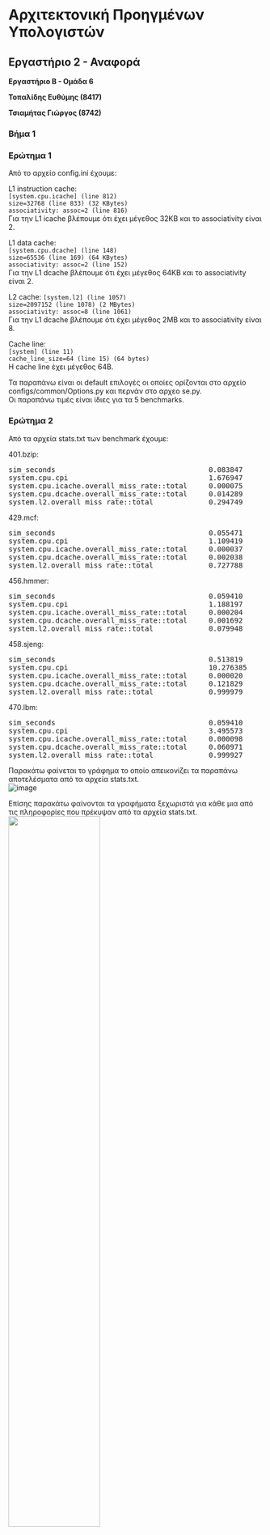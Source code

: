 # Αρχιτεκτονική Προηγμένων Υπολογιστών
## Εργαστήριο 2 - Αναφορά

**Εργαστήριο Β - Ομάδα 6**

**Τοπαλίδης Ευθύμης  (8417)**

**Τσιαμήτας Γιώργος  (8742)**

### Βήμα 1
### Ερώτημα 1
Από το αρχείο config.ini έχουμε:

L1 instruction cache:  
```[system.cpu.icache] (line 812)```  
```size=32768 (line 833) (32 KBytes)```  
```associativity: assoc=2 (line 816)```  
Για την L1 icache βλέπουμε ότι έχει μέγεθος 32KB και το associativity είναι 2.

L1 data cache:  
```[system.cpu.dcache] (line 148)```  
```size=65536 (line 169) (64 KBytes)```  
```associativity: assoc=2 (line 152)```  
Για την L1 dcache βλέπουμε ότι έχει μέγεθος 64KB και το associativity είναι 2.

L2 cache:
```[system.l2] (line 1057)```  
```size=2097152 (line 1078) (2 MBytes)```  
```associativity: assoc=8 (line 1061)```  
Για την L1 dcache βλέπουμε ότι έχει μέγεθος 2MB και το associativity είναι 8.

Cache line:  
```[system] (line 11)```  
```cache_line_size=64 (line 15) (64 bytes)```  
Η cache line έχει μέγεθος 64B.

Τα παραπάνω είναι οι default επιλογές οι οποίες ορίζονται στο αρχείο configs/common/Options.py και περνάν στο αρχεο se.py.  
Οι παραπάνω τιμές είναι ίδιες για τα 5 benchmarks.

### Ερώτημα 2
Από τα αρχεία stats.txt των benchmark έχουμε:

401.bzip:  
<pre>
sim_seconds                                    0.083847           # Number of seconds simulated (line 12)
system.cpu.cpi                                 1.676947           # CPI: cycles per instruction (line 16)
system.cpu.icache.overall_miss_rate::total     0.000075           # miss rate for overall accesses (line 347)
system.cpu.dcache.overall_miss_rate::total     0.014289           # miss rate for overall accesses (line 124)
system.l2.overall_miss_rate::total             0.294749           # miss rate for overall accesses (line 510)
</pre>

429.mcf:  
<pre>
sim_seconds                                    0.055471           # Number of seconds simulated (line 12)
system.cpu.cpi                                 1.109419           # CPI: cycles per instruction (line 16)
system.cpu.icache.overall_miss_rate::total     0.000037           # miss rate for overall accesses (line 332)
system.cpu.dcache.overall_miss_rate::total     0.002038           # miss rate for overall accesses (line 124)
system.l2.overall_miss_rate::total             0.727788           # miss rate for overall accesses (line 495)
</pre>

456.hmmer:  
<pre>
sim_seconds                                    0.059410           # Number of seconds simulated (line 12)
system.cpu.cpi                                 1.188197           # CPI: cycles per instruction (line 16)
system.cpu.icache.overall_miss_rate::total     0.000204           # miss rate for overall accesses (line 348)
system.cpu.dcache.overall_miss_rate::total     0.001692           # miss rate for overall accesses (line 124)
system.l2.overall_miss_rate::total             0.079948           # miss rate for overall accesses (line 512)
</pre>

458.sjeng:  
<pre>
sim_seconds                                    0.513819           # Number of seconds simulated (line 12)
system.cpu.cpi                                 10.276385          # CPI: cycles per instruction (line 16)
system.cpu.icache.overall_miss_rate::total     0.000020           # miss rate for overall accesses (line 345)
system.cpu.dcache.overall_miss_rate::total     0.121829           # miss rate for overall accesses (line 124)
system.l2.overall_miss_rate::total             0.999979           # miss rate for overall accesses (line 507)
</pre>

470.lbm:  
<pre>
sim_seconds                                    0.059410           # Number of seconds simulated (line 12)
system.cpu.cpi                                 3.495573           # CPI: cycles per instruction (line 16)
system.cpu.icache.overall_miss_rate::total     0.000098           # miss rate for overall accesses (line 347)
system.cpu.dcache.overall_miss_rate::total     0.060971           # miss rate for overall accesses (line 124)
system.l2.overall_miss_rate::total             0.999927           # miss rate for overall accesses (line 509)
</pre>

Παρακάτω φαίνεται το γράφημα το οποίο απεικονίζει τα παραπάνω αποτελέσματα από τα αρχεία stats.txt.  
![image](https://github.com/gtsiamit/Computer-Architecture/blob/main/Lab_2/charts/images/vima_1.png)

Επίσης παρακάτω φαίνονται τα γραφήματα ξεχωριστά για κάθε μια από τις πληροφορίες που πρέκυψαν από τα αρχεία stats.txt.  
<img src="https://github.com/gtsiamit/Computer-Architecture/blob/main/Lab_2/charts/images/vima_1_sim_sec.png" width="60%" height="60%">
<img src="https://github.com/gtsiamit/Computer-Architecture/blob/main/Lab_2/charts/images/vima_1_cpi.png" width="60%" height="60%">
<img src="https://github.com/gtsiamit/Computer-Architecture/blob/main/Lab_2/charts/images/vima_1_l1i_miss_rate.png" width="60%" height="60%">
<img src="https://github.com/gtsiamit/Computer-Architecture/blob/main/Lab_2/charts/images/vima_1_l1d_miss_rate.png" width="60%" height="60%">
<img src="https://github.com/gtsiamit/Computer-Architecture/blob/main/Lab_2/charts/images/vima_1_l2_miss_rate.png" width="60%" height="60%">

Παρατηρούμε ότι τα benchmarks 458.sjeng και 470.lbm έχουν μεγαλύτερα simulation seconds και cpi σχετικά με τα άλλα benchmarks. Επίσης παρατηρούμε ότι για αυτά τα 2 benchmarks έχουμε μεγαλύτερα L2 miss rates σε σχέση με τα άλλα. Κάθε φορά που υπάρχει miss στις L1 και L2 υπάρχει και miss penalty. Η L2 cache είναι πιο αργή από την L1 cache. Άρα αφού το miss rate της L2 cache σε αυτές τις περιπτώσεις είναι μεγαλύτερο είναι αναμενόμενο να είναι μεγαλύτεροι οι χρόνοι εκτέλεσης και τα cpi.

### Ερώτημα 3

Από το αρχείο Options.py στο οποο ορίζονται κάποιες παράμετροι οι οποίοι περνάνε στο αρχείο se.py βλέπουμε ότι το default cpu clock είναι 2GHz οπότε τρέχουμε τα benchmarks με clock 1GHz και με το flag --cpu-clock=1GHz.

Από τα αρχεία stats.txt και για όλα τα benchmarks στις αντίστοιχες γραμμές κώδικα έχουμε:  
cpu clock 1GHz:  
<pre>
system.clk_domain.clock	                1000       # Clock period in ticks  
system.cpu_clk_domain.clock		1000       # Clock period in ticks
</pre>

cpu clock 2GHz:
<pre>
system.clk_domain.clock              1000       # Clock period in ticks  
system.cpu_clk_domain.clock          500        # Clock period in ticks
</pre>

Αυτό που αλλάζει είναι το system.cpu_clk_domain.clock. Ενώ το system.clk_domain.clock παραμένει ίδιο. Αυτό το οποίο χρονίζεται στα 1GHz (system.clk_domain.clock) είναι το clock που έχει σχέση με τα components του συστήματος (η συχνότητα στην οποία λειτουργουν τα components του συστήματος). Αυτό το οποίο χρονίζεται στα 2GHz είναι το cpu (η συχνότητα λειτουργίας των block του cpu). Σε αυτό το συμπέρασμα βοήθησαν και οι πληροφορίες από τα αρχεία se.py, configs/common/Options.py, config.ini.

Από τα αρχεα config.json έχουμε:

Για το benchmark 401.bzip:  
cpu clock 1GHz:  
<pre>
"clk_domain": {
            "type": "SrcClockDomain",
            "cxx_class": "SrcClockDomain",
            "name": "clk_domain",
            "path": "system.clk_domain",
            "clock": [
                1000
            ],
(line 81 - line 88)
</pre>

<pre>
"cpu_clk_domain": {
            "type": "SrcClockDomain",
            "cxx_class": "SrcClockDomain",
            "name": "cpu_clk_domain",
            "path": "system.cpu_clk_domain",
            "clock": [
                1000
            ],
(line 1424 - line 1431)
</pre>

cpu clock 2GHz:  
<pre>
"clk_domain": {
            "type": "SrcClockDomain",
            "cxx_class": "SrcClockDomain",
            "name": "clk_domain",
            "path": "system.clk_domain",
            "clock": [
                1000
            ],
(line 81 - line 88)
</pre>

<pre>
cpu_clk_domain": {
            "type": "SrcClockDomain",
            "cxx_class": "SrcClockDomain",
            "name": "cpu_clk_domain",
            "path": "system.cpu_clk_domain",
            "clock": [
                500
            ],
(line 1424 - line 1431)
</pre>

Οι ίδιες πληροφορίες υπάρχουν και για τα άλλα benchmarks στις αντίστοιχες γραμμές κώδικα.  
Από τα παραπάνω επαληθεύονται και από το αρχείο config.json ότι στα 1GHz χρονίζεται το σύστημα (componenets συστήματος) και στα 2GHz χρονίζεται το cpu.  
Αν προσθέσουμε άλλον ένα επεξεργαστή η συχνότητα του θα είναι ίδια δηλαδή 1GHz ή 2GHz αναλόγως την τιμή που έχει το flag --cpu-clock.

Από τα αρχεα stats.txt για cpu clock 1GHz έχουμε:  
401.bzip:  
<pre>
sim_seconds                  0.160703            # Number of seconds simulated (line 12)  
system.cpu.cpi               1.607035            # CPI: cycles per instruction (line 16)
</pre>

429.mcf:  
<pre>
sim_seconds                  0.109233            # Number of seconds simulated (line 12)  
system.cpu.cpi               1.092334            # CPI: cycles per instruction (line 16)
</pre>

456.hmmer:  
<pre>
sim_seconds                  0.118547            # Number of seconds simulated (line 12)  
system.cpu.cpi               1.185466            # CPI: cycles per instruction (line 16)
</pre>

458.sjeng:  
<pre>
sim_seconds                  0.705453            # Number of seconds simulated (line 12)  
system.cpu.cpi               7.054533            # CPI: cycles per instruction (line 16)
</pre>

470.lbm:  
<pre>
sim_seconds                  0.262248            # Number of seconds simulated (line 12)  
system.cpu.cpi               2.622476            # CPI: cycles per instruction (line 16)
</pre>


401.bzip: Μείωση χρόνου στο: 0.083847/0.160703 = 52.17%  
429.mcf: Μείωση χρόνου στο: 0.055471/0.109233 = 50.78%  
456.hmmer: Μείωση χρόνου στο: 0.059410/0.118547 = 50.11%  
458.sjeng: Μείωση χρόνου στο: 0.513819/0.705453 = 72.83%  
470.lbm: Μείωση χρόνου στο: 0.059410/0.262248 = 22.65%

Παραπάνω βλέπουμε τον χρόνο με clock στα 2GHz σαν ποσοστό του χρόνου με clock στα 1GHz. Παρατηρούμε ότι σε 3 από τα benchmarks το ποσοστό είναι αρκετά κοντά στο 50% ενώ στα άλλα 2 benchmarks δε είναι. Άρα δεν υπάρχει τέλειο scaling. Συνεπώς διπλάσιο clock δεν σημαίνει απαραίτητα μισός χρόνος. Γενικά δεν υπάρχει πάντα τέλειο scaling του cpu frequency με τον χρόνο εκτέλεσης γιατί ο χρόνος εκτέλεσης εξαρτάται και από παράγοντες όπως το width του CPU data bus, η καθυστέρησηη της μνήμης και η αρχιτεκτονική της cache. Επίσης παίζει ρόλο και το cpi. Ενώ εάν ο επεξεργαστής χρησιμοποιεί παραλληλία τότε είναι πιο γρήγορος και δεν ισχύει η αναλογία clock με time.

### Βήμα 2
### Ερώτημα 1
 -  First simulation: iL1_size = 64kB, 	dL1_size = 128kB, 	iL1_assoc = 4,  	dl1_assoc = 4, L2_size = 1MB, 	L2_assoc = 8,	cache_line = 64

| __Benchmarks__| __sim_sec__	| __CPI__ | __L1i_miss_rate__	| __L1d_miss_rate__	| __L2_miss_rate__ |
| -- | -- | -- | -- | -- | -- |
| __specbzip__ | 0.083544 | 1.670873 | 0.000066 | 0.010816 | 0.453121 | 
| __spechmmer__ | 0.059241	| 1.184816	| 0.000082	| 0.000641	| 0.228635 |
| __speclibm__ | 0.175258	| 3.505150	| 0.000085	| 0.060971	| 0.999983	|
| __specmcf__ | 0.057334	| 1.146681	| 0.000018	| 0.001921	| 0.857713	|
| __specsjeng__ | 	0.513873 | 10.277457	 |  0.000019  | 0.121831	| 0.999987	| 



-  Second simulation: iL1_size = 64kB, 	dL1_size = 128kB, 	iL1_assoc = 4,  	dl1_assoc = 4, L2_size = 256kB, 	L2_assoc = 8,	cache_line = 64

| __Benchmarks__| __sim_sec__	| __CPI__ | __L1i_miss_rate__	| __L1d_miss_rate__	| __L2_miss_rate__ |
| -- | -- | -- | -- | -- | -- |
| __specbzip__ | 0.160355 | 1.603553 | 0.000075 | 0.014120 | 0.295298 | 
| __spechmmer__ | 0.059410	|1.188197	|  0.000204	| 0.001692	| 0.079948 |
| __speclibm__ | 0.262253	| 2.622534	| 0.000096	| 0.060971	| 0.999940	|
| __specmcf__ | 0.122608	| 1.226077	| 0.019046	| 0.002110	| 0.067655	|
| __specsjeng__ | 	0.705450 | 7.054504	 |  0.000020   | 0.121831	| 0.999979	| 



-  Third simulation: iL1_size = 32kB, 	dL1_size = 128kB, 	iL1_assoc = 4,  	dl1_assoc = 8, L2_size = 512kB, 	L2_assoc = 8,	cache_line = 64

| __Benchmarks__| __sim_sec__	| __CPI__ | __L1i_miss_rate__	| __L1d_miss_rate__	| __L2_miss_rate__ |
| -- | -- | -- | -- | -- | -- |
| __specbzip__ |0.085883 | 1.717666  | 0.000066 | 0.010339 | 0.580442 | 
| __spechmmer__ | 0.059228	|1.184560	|  0.000103 | 0.000587	| 0.250043 |
| __speclibm__ | 0.175312	|  3.506240	| 0.000089	| 0.060971	| 0.999968	|
| __specmcf__ |0.057453	| 1.149067	| 0.000019	| 0.001913	| 0.922880	|
| __specsjeng__ | 	0.513984 | 10.279674	 |   0.000019  | 0.121831	| 0.999984	| 



-  Fourth simulation: iL1_size = 16kB, 	dL1_size = 64kB, 	iL1_assoc = 4,  	dl1_assoc = 4, L2_size = 2MB, 	L2_assoc = 16,	cache_line = 64

| __Benchmarks__| __sim_sec__	| __CPI__ | __L1i_miss_rate__	| __L1d_miss_rate__	| __L2_miss_rate__ |
| -- | -- | -- | -- | -- | -- |
| __specbzip__ | 0.174773 | 1.665311  | 0.000073 | 0.013410 | 0.317269 | 
| __spechmmer__ | 0.059361	| 1.187228	|  0.000253 | 0.001617	| 0.082404 |
| __speclibm__ | 0.262253	|  3.495469	|  0.000106	| 0.060971	| 0.999897	|
| __specmcf__ | 0.068365	| 1.367291	| 0.042981	| 0.002012	| 0.032159	|
| __specsjeng__ | 0.513883 | 10.277651	 |   0.000021  | 0.121831	| 0.999973	| 




- Fifth full optimized simulation: iL1_size = 32kB, 	dL1_size = 128kB, 	iL1_assoc = 4,  	dl1_assoc = 8, L2_size = 4MB, 	L2_assoc = 16,	cache_line = 128

| __Benchmarks__| __sim_sec__	| __CPI__ | __L1i_miss_rate__	| __L1d_miss_rate__	| __L2_miss_rate__ |
| -- | -- | -- | -- | -- | -- |
| __specbzip__ | 0.079793 | 1.595852  | 0.000055 | 0.013410 | 0.317269 | 
| __spechmmer__ | 0.059051	| 1.181024	|  0.000095  | 0.000322	| 0.232953|
| __speclibm__ | 0.128851	|  2.577017	|  0.000092	| 0.030487	| 0.999899	|
| __specmcf__ | 0.056909	| 1.138182	| 0.007211	|  0.001109	| 0.089211	|
| __specsjeng__ | 0.340134 | 6.802677	 |  0.000013 |  0.060918	| 0.999970	| 

Παρακάτω φαίνεται το διάγραμμα για τις συνδυαστικές προσομοιώσεις:  
<img src="https://github.com/gtsiamit/Computer-Architecture/blob/main/Lab_2/charts/images/vima_2_erotima_1.png" width="85%" height="85%">


Πριν προχωρήσουμε στα optimizations που χρειάζεται να κάνουμε, ώστε να μειώσουμε το συνολικό CPI και miss rate των L1, L2 caches πρώτα θα αναφερθούμε 
στη θεωρία που εσωκλείει η τεχνολογία των μνημών.  
Κυρίως, στις optimized προσομοιώσεις που εκτελέσαμε εστιάσαμε στη μείωση του miss_rate ώστε να πετύχουμε τη συνολική μείωση του average access time. 
Όπως γνωρίζουμε οι caches είναι μνήμες μικρές και γρήγορες(SRAM με μικρό access time), που χρειάζεται να διατηρουν δεδομένα και εντολές που χρειάζεται εκεινη τη στιγμή ο επεξεργαστης. Στο πρώτο επίπεδο έχουμε ξεχωριστές caches για δεδομένα και εντολές όπως κι ένα δεύτερο επίπεδο μεγαλύτερης χωρητικότητας που και τα 2 επίπεδα περιέχουν αντίγραφα της κυρίως μνήμης. Tα δεδομένα ειναι οργανωμένα σε blocks, όπου το καθενα αποτελείται από πολλές λέξεις. Οι διευθύνσεις στις οποίες αναφέρεται η CPU μεταφράζονται σε tag + index όπου δείχνει σε ενα συγεκριμένο block και στo line offset το οποίο δείχνει μέσα στο block όπου βρίσκονται τα δεδομένα. Aυτό που θέλουμε να εκμεταλευτούμε είναι το locality το οποίο χωρίζεται σε χωρικό και χρονικό. Στο χρονικό locality υποθέτουμε ότι δεδομένα που χρησιμοποιήθηκαν τώρα πιθανόν να χρησιμοποιηθούν σύντομα στο μέλλον. Στο χωρικό locality υποθέτουμε πως δεδομένα που βρίσκονται σε κοντινές διευθύνσεις είναι πιθανό να χρησιμοποιηθούν άμεσα από τον επεξεργαστή. Και στις 2 περιπτώσεις το σύστημά μας φροντίζει να φορτώσει τέτοια δεδομένα από την κυρίως μνήμη στις caches. Eπίσης οι caches χωρίζονται σε: Direct-Mapped, Set-Associative and Full-Set-Associative. Στις direct mapped κάθε block της κυρίως μνήμης αντιστοιχεί σε ένα ακριβώς block της cache, ενώ στις Full-Set-Associative κάθε block της κυρίως μνήμης αντιστοιχεί σε οποιοδήποτε block της cache. Μια ενδιάμεση κατάσταση είναι οι Set-Associative cache όπου ένα block της κυρίως μνήμης αντιστοιχεί σε ένα ή περισσότερα block της cache.
	
Υπάρχουν 3 ειδών misses κατά την εκτέλεση ενός προγράμματος. Αυτά ειναι:

-  Compulsory miss: Κατά το πρώτο access σε ένα block, το block αυτό λείπει από την cache μνήμη και πρέπει να έρθει από χαμηλότερο επίπεδο.
-  Capacity miss: Όταν η cache δεν μπορεί να περιέχει όλα τα blocks που χρειάζονται κατά την εκτέλεση ενός προγράμματος.
-  Conflict miss: Όταν 2 addresses κάνουν mapping στο ίδιο block.

Στη συνέχεια εξετάζουμε αν το κάθε optimization που εφαρμόζουμε οδηγεί σε βελτιστοποιήσεις και ποιοι περιορισμοί υπάρχουν.
	
Οptimization 1: Αύξηση του block_size. Με το συγκεκριμένο optimization πετυχαίνουμε να ενισχύσουμε την χωρική τοπικότητα στις caches μας κι έτσι αυξάνεται κατά πολύ το hit rate. Επίσης μειώνονται τα compulsory misses. Ταυτόχρονα αυξάνεται το miss penalty καθώς σε περιπτωση που δεν βρίσκει το block που ψάχνει πρέπει να το ανακτήσει από την μνήμη κι αυτή η μεταφορά ενός μεγαλύτερου block δεδομένων κοστίζει σε χρόνο. Τέλος αυξάνονται τα conflict misses, διότι αν για παράδειγμα έχουμε μία cache με 32 block των 4 byte το καθένα κι αυξήσουμε το block σε 8 byte τότε θα έχουμε 16 block στην cache. Έτσι oι διευθύνσεις από την κυρίως μνήμη θα γίνοτναι mapped σε λιγότερα block πράγμα που ενισχύει την πιθανότητα για conflict miss.

Optimization 2: Αύξηση του μεγέθους της μνήμης. Τα πλεονεκτήματα που μας προσφέρει είναι: Μείωση των capacity misses, είναι εφικτό να τρέξουμε προγράμματα με μεγαλύτερο memory footprint. Στα μειονεκτήματα περιλαμβάνεται: Μεγαλύτερα hit times, διότι έχουμε περισσότερα memory blocks στη μνήμη και έτσι το indexing χρειάζεται περισσότερο χρόνο για να γίνει. Επίσης αυξάνεται το κόστος και το power consumption.

Οptimization 3: Υψηλότερο associativity μειώνει το miss rate. Οι full-associative cache έχουν πολύ χαμηλό miss rate αλλά πολύ υψηλό hit time. Αντίθετα είναι τα απότελέσματα στις direct-mapped caches. Οπότε για καλύτερα αποτελέσματα κινούμαστε κάπου ενδιάμεσα υλοποιώντας N-way associative caches. Η αύξηση του hit time καθώς αυξάνεται το associativity οφείλεται στο γεγονός πως κατά το access σε ένα block θα γίνονται περισσότερες συγκρίσεις με επιπρόσθετα tags μέχρι να βρεθεί το επιθυμητό. Tα πλεονεκτήματα είναι πως μειώνονται τα conflict misses όπως και το miss rate. Στα μειονεκτήματα ανήκουν το αυξημένο hit time, η πιο πολύπλοκη υλοποίηση από τις direct-mapped και ποιο χρονοβόρο στα tags comparisson σε ένα set από block.


Eπομένως καταλήγουμε στο συμπέρασμα πως πρέπει να γίνει ένας συμβιβασμός μεταξύ των optimizations για να μειώσουμε εν τέλη το συνολικό Average Acces Time. Με βάση την παραπάνω γνώση καθώς και με βάση τις συνδυαστικές προσομοιώσεις που τρέξαμε καταλήγουμε στο συμπέρασμα πως η ενδεδειγμένη επιλογή των παραμέτρων για εμάς είναι:

 - L1i_size = 32kB
 - L1d_size = 128kB Είδαμε κατά την εκτέλεση των benchmark πως η data cache γίνεται πιο πολλές φορές acceses από την instruction cache γι αυτό και της δώσαμε περισσότερο μέγεθος ώστε ταυτόχρονα να διατηρεί πολλά δεδομένα. Επίσης διατηρούμε μικρά τα μεγέθη τους ωστε να έχουμε μικρούς χρόνους hit time.
 - L1i_assoc = 4 Γενικώς η instruction cache ειχε μικρό miss rate οπότε δεν υπήρχε κάποιος λόγος για αύξηση του μεγέθους της και του associativity 
 - L1d_assoc = 8
 - L2_size = 4MB
 - L2_assoc = 16 H L2 cache καθώς βλέπαμε τα υψηλά ποσοστά σε misses προχωρήσαμε τόσο στην αύξηση του associativity όσο και την αύξηση του μεγέθους της.
 - cache_line_size = 128 Eπειδή χρησιμοπιούμε DDR3_1600_8X8 dual-channel μνήμη είδαμε πως είναι χρήσιμο να αυξήσουμε το cache line size από 64(default τιμή) σε 128, ώστε σε ένα κύκλο ρολογιού να λαμβάνουμε 128 byte κι όχι σε 2 κύκλους αν μέναμε στην default τιμή -> Aύξηση του bandwidth της μνήμης


### Ερώτημα 2
Γενικά για την απόδοση της μνήμης cache ισχύει ο τύπος:  
```Average memory-access time = Hit time + (Miss rate * Miss penalty)```  
Όσο μειώνεται αυτός ο αριθμός βελτιώνεται και η τιμή του cpi. Άρα η μείωση του cpi επιτυγχάνεται με μείωση του miss rate, του miss penalty  του hit time.

Παρακάτω φαίνονται τα διαγράμματα του cpi σε σχέση με το L1 instruction size και το L1 instruction associativity αντίστοιχα:  
<img src="https://github.com/gtsiamit/Computer-Architecture/blob/main/Lab_2/charts/images/L1i_size.png" width="49%" height="49%"> <img src="https://github.com/gtsiamit/Computer-Architecture/blob/main/Lab_2/charts/images/L1i_associativity.png" width="49%" height="49%">

Παρακάτω φαίνονται τα διαγράμματα του cpi σε σχέση με το L1 data size και το L1 data associativity αντίστοιχα:  
<img src="https://github.com/gtsiamit/Computer-Architecture/blob/main/Lab_2/charts/images/L1d_size.png" width="49%" height="49%"> <img src="https://github.com/gtsiamit/Computer-Architecture/blob/main/Lab_2/charts/images/L1d_associativity.png" width="49%" height="49%">

Παρακάτω φαίνονται τα διαγράμματα του cpi σε σχέση με το L2 size και το L2 associativity αντίστοιχα:  
<img src="https://github.com/gtsiamit/Computer-Architecture/blob/main/Lab_2/charts/images/L2_size.png" width="49%" height="49%"> <img src="https://github.com/gtsiamit/Computer-Architecture/blob/main/Lab_2/charts/images/L2_associativity.png" width="49%" height="49%">

Τρέξαμε τα benchmarks για τις τιμές που φαίνονται στα διαγράμματα. Πιο συγκεκριμένα γίνεται αλλαγή των παραγόντων L1 icache size, L1 dcache size, L1 icache associativity, L1 dcache associativity, L2 cache size και L2 cache associativity. Παρατηρούμε ότι οι αλλαγές των τιμών του κάθε παράγοντα έχουν αρκετά μικρή επίδραση στην απόδοση των brnchmark και σε κάποιες περιπτώσεις δεν επηρεάζουν καθόλου την απόδοση των benchmark. Αυτό συμβαίνει επειδή αλλάζουμε κάθε τιμή ξεχωριστά. Όπως αναφέρθηκε στο προηγούμενο ερώτημα η αύξηση του μεγέθους της μνήμης cache μειώνει τα capacity και conflict misses όμως αυτή η αύξηση του μεγέθους της μνήμης έχει ως αποτέλεσμα την αύξηση του access time και άρα την αύξηση του hit time. Επίσης η αύξηση του associativity βοηθάει στην μείωση των conflict misses όμως η αύξηση του associativity οδηγεί στην ανάγκη για μεγλο όγκο συνδυασμών και αυτό μπορεί να αυξήσει το hit time.
Συνεπώς από τα παραπάνω βλέπουμε ότι χρειάζονται να γίνουν κάποιοι συνδυασμοί των παραπάνω παραγόντων ώστε να υπάρξουν καλύτερα αποτελέσματα στην απόδοση των benchmark.

Παρακάτω φαίνεται το διάγραμμα του cpi σε σχέση με το cache line size:  
<img src="https://github.com/gtsiamit/Computer-Architecture/blob/main/Lab_2/charts/images/cache_line_size.png" width="85%" height="85%">  
Βλέπουμε ότι η αύξηση του cache line size στα benchmarks είχε σαν αποτέλεσμα την μείωση της τιμής του cpi σε άλλες περιπτώσεις περισσότερο και σε άλλες λιγότερο. Στα benchmark 458.sjeng και 470.lbm βλέπουμε σημαντική μείωση του cpi. Επίσης στο benchmark 429.mcf παρατηρούμε ότι για 32B, 64B, 128B η τιμή του cpi είναι 1.250269, 1.109419 και 1.085983 όπου είναι μια τιμή αρκετά κοντά στο 1. Όπως αναφέρθηκε στο προηγούμενο ερώτημα η αύξηση του cache line size είναι ένας τρόπος να μειωθεί το miss rate καθώς μειώνονται τα compulsory misses. Η αύξηση του cache line size ομως γίνεται μέσα κάποια όρια γιατί όταν το μέγεθος των block είναι μεγαλύτερο μπορεί να αυξηθεί το miss penalty και το hit time. Συνήθως επιλέγονται τιμές 16-128 bytes.


### Βήμα 3
Η ταχύτητα και το κόστος της μνήμης αυξάνονται όταν η μνήμη βρίσκεται σε υψηλό επίπεδο. Συνεπώς η L1 cache η οποία βρίσκεται πιο κοντά στον επεξεργαστή έχει μεγαλύτερη ταχύτητα και μεγαλύτερο κόστος. Επίσης η L1 cache έχει και μικρότερο μέγεθος. Η L2 cache η οποία βρίσκεται σε χαμηλότερο επίπεδο έχει μικρότερη ταχύτητα και μικρότερο κόστος από την L1. Επίσης η L2 cache έχει μεγαλύτερο μέγεθος από την L1 cache. Ακόμη η L2 cache έχει μεγαλύτερο access time από την L1 cache. Έτσι βλέπουμε ότι το μέγεθος της μνήμης αποτελέι παράγοντα ο οποίος επηρεάζει το κόστος.  
Στη συνέχεια το associativity της μνήμης είναι άλλος παράγοντας ο οποίος επηρεάζει το κόστος. Ένα N-way associativity χρειάζεται N parallel comparators κάτι το οποίο αυξάνει το κόστος και μειώνει την ταχύτητα. Άρα όσο μεγαλύτερο είναι το associativity τόσο αυξάνεται το κόστος και η πολυπλοκότητα. Αφού η L1 cache είναι σε υψηλότερο level το κόστος είναι μεγαλύτερο σε σχέση με την L2 cache.  

Αυξάνοντας την ταχύτητα της μνήμης(μειώνοντας το latency) αυξάνουμε ουσιαστικά το μέγεθος του bit cell. Για παράδειγμα σε μία DRAM αυξάνοντας το μέγεθος του τρανζίστορ και του πυκνωτή στο bit cell επιτρέπει γρηγορότερο access αλλά μειώνει τον αριθμό των bit cells που μπορούν να χωρέσουν σε ένα ολοκληρωμένο. Έχουμε υψηλή πυκνότητα ολοκλήρωσης. Αντιθέτως αυξανόμενου του μεγέθους της μνήμης έχουμε πιο χαμηλή πυκνότητα ολοκλήρωσης και συνεπώς μειωμένο κόστος per bit.

Η L1 cache είναι περιπου 4 φορές πιο γρήγορη απ την L2 cache. Άρα αν S1, S2 είναι η ταχύτητα της L1, L2 αντίστοιχα τότε S1 = 4 * S2. Το κόστος εξαρτάται απ την τεχνολογία κατασκευής η οποία σχετίζεται με τις ταχύτητες S1, S2. Όπως αναφέρθηκε το κόστος εξαρτάται από το associativty ενώ εξαρτάται και από το cache line.  
Έτσι μια συνάρτηση υπολογισμο του κόστους θα μπορούσε να είναι η παρακάτω:  

<pre>
Cost = a*S1 + b*S2 + (L1i_size/32 - 1) + (L1d_size/128 - 1) + (L1i_assoc/4 - 1) + (L1d_assoc/8 - 1)  + 
(L2_size/L2_size_optimal - 1) + (L2_assoc/16 - 1) + (cache_line/128 - 1)
</pre>
